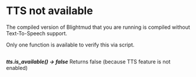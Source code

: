 # TTS not available

The compiled version of Blightmud that you are running is compiled without
Text-To-Speech support.

Only one function is available to verify this via script.

##

***tts.is_available() -> false***
Returns false (because TTS feature is not enabled)
